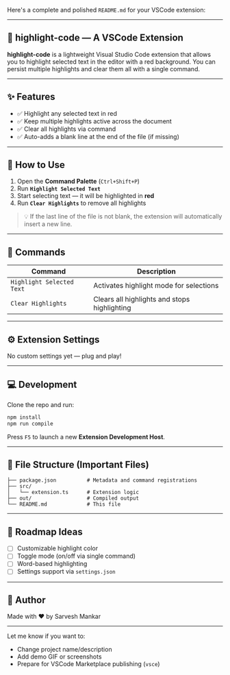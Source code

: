 Here's a complete and polished `README.md` for your VSCode extension:

---

## 📌 highlight-code — A VSCode Extension

**highlight-code** is a lightweight Visual Studio Code extension that allows you to highlight selected text in the editor with a red background. You can persist multiple highlights and clear them all with a single command.

---

## ✨ Features

* ✅ Highlight any selected text in red
* ✅ Keep multiple highlights active across the document
* ✅ Clear all highlights via command
* ✅ Auto-adds a blank line at the end of the file (if missing)

---

## 🚀 How to Use

1. Open the **Command Palette** (`Ctrl+Shift+P`)
2. Run **`Highlight Selected Text`**
3. Start selecting text — it will be highlighted in **red**
4. Run **`Clear Highlights`** to remove all highlights

> 💡 If the last line of the file is not blank, the extension will automatically insert a new line.

---

## 🧪 Commands

| Command                   | Description                                  |
| ------------------------- | -------------------------------------------- |
| `Highlight Selected Text` | Activates highlight mode for selections      |
| `Clear Highlights`        | Clears all highlights and stops highlighting |

---

## ⚙️ Extension Settings

No custom settings yet — plug and play!

---

## 💻 Development

Clone the repo and run:

```bash
npm install
npm run compile
```

Press `F5` to launch a new **Extension Development Host**.

---

## 📂 File Structure (Important Files)

```
├── package.json          # Metadata and command registrations
├── src/
│   └── extension.ts      # Extension logic
├── out/                  # Compiled output
└── README.md             # This file
```

---

## 📣 Roadmap Ideas

* [ ] Customizable highlight color
* [ ] Toggle mode (on/off via single command)
* [ ] Word-based highlighting
* [ ] Settings support via `settings.json`

---

## 🙌 Author

Made with ❤️ by Sarvesh Mankar

---

Let me know if you want to:

* Change project name/description
* Add demo GIF or screenshots
* Prepare for VSCode Marketplace publishing (`vsce`)
